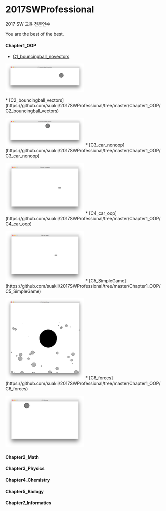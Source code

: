 # 2017SWProfessional
2017 SW 교육 전문연수

You are the best of the best.

#### Chapter1_OOP
 * [C1_bouncingball_novectors](https://github.com/suakii/2017SWProfessional/tree/master/Chapter1_OOP/C1_bouncingball_novectors)
 <p align="left">
 <img src ="https://github.com/suakii/2017SWProfessional/blob/master/Chapter1_OOP/C1_bouncingball_novectors/c1.png" width="50%" height="50%"/>
</p>
 * [C2_bouncingball_vectors](https://github.com/suakii/2017SWProfessional/tree/master/Chapter1_OOP/C2_bouncingball_vectors)
 <p align="left">
 <img src ="https://github.com/suakii/2017SWProfessional/blob/master/Chapter1_OOP/C2_bouncingball_vectors/c2.png" width="50%" height="50%"/>
 * [C3_car_nonoop](https://github.com/suakii/2017SWProfessional/tree/master/Chapter1_OOP/C3_car_nonoop)
 <p align="left">
 <img src ="https://github.com/suakii/2017SWProfessional/blob/master/Chapter1_OOP/C3_car_nonoop/c3.png" width="50%" height="50%"/>
 * [C4_car_oop](https://github.com/suakii/2017SWProfessional/tree/master/Chapter1_OOP/C4_car_oop)
 <p align="left">
 <img src ="https://github.com/suakii/2017SWProfessional/blob/master/Chapter1_OOP/C4_car_oop/c4.png" width="50%" height="50%"/>
 * [C5_SimpleGame](https://github.com/suakii/2017SWProfessional/tree/master/Chapter1_OOP/C5_SimpleGame)
 <p align="left">
 <img src ="https://github.com/suakii/2017SWProfessional/blob/master/Chapter1_OOP/C5_SimpleGame/c5.png" width="50%" height="50%"/>
 * [C6_forces](https://github.com/suakii/2017SWProfessional/tree/master/Chapter1_OOP/C6_forces)
  <p align="left">
 <img src ="https://github.com/suakii/2017SWProfessional/blob/master/Chapter1_OOP/C6_forces/c6.png" width="50%" height="50%"/>
    
#### Chapter2_Math

#### Chapter3_Physics
#### Chapter4_Chemistry
#### Chapter5_Biology
#### Chapter7_Informatics
  
